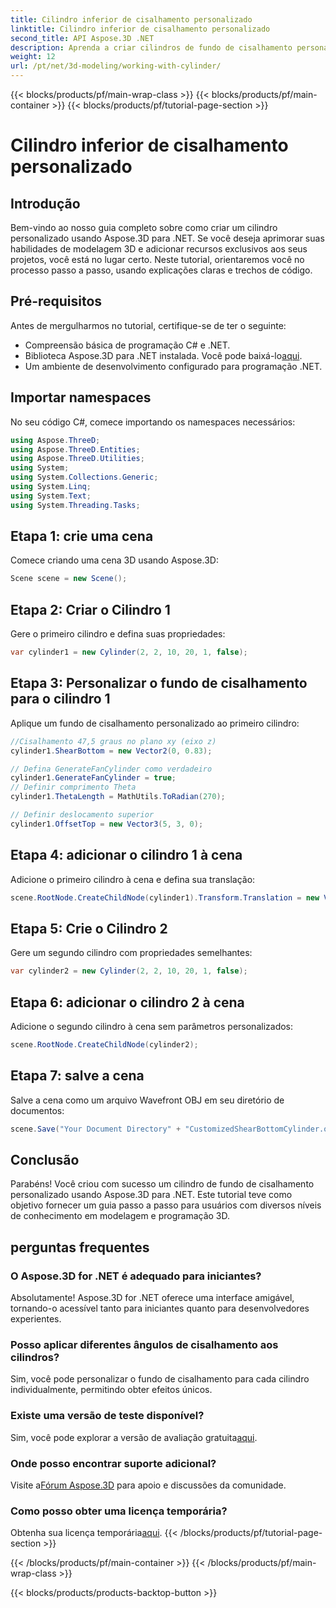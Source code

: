 ```yaml
---
title: Cilindro inferior de cisalhamento personalizado
linktitle: Cilindro inferior de cisalhamento personalizado
second_title: API Aspose.3D .NET
description: Aprenda a criar cilindros de fundo de cisalhamento personalizados usando Aspose.3D for .NET com nosso guia passo a passo detalhado. Eleve suas habilidades de modelagem 3D hoje!
weight: 12
url: /pt/net/3d-modeling/working-with-cylinder/
---
```


{{< blocks/products/pf/main-wrap-class >}}
{{< blocks/products/pf/main-container >}}
{{< blocks/products/pf/tutorial-page-section >}}

# Cilindro inferior de cisalhamento personalizado

## Introdução
Bem-vindo ao nosso guia completo sobre como criar um cilindro personalizado usando Aspose.3D para .NET. Se você deseja aprimorar suas habilidades de modelagem 3D e adicionar recursos exclusivos aos seus projetos, você está no lugar certo. Neste tutorial, orientaremos você no processo passo a passo, usando explicações claras e trechos de código.
## Pré-requisitos
Antes de mergulharmos no tutorial, certifique-se de ter o seguinte:
- Compreensão básica de programação C# e .NET.
-  Biblioteca Aspose.3D para .NET instalada. Você pode baixá-lo[aqui](https://releases.aspose.com/3d/net/).
- Um ambiente de desenvolvimento configurado para programação .NET.
## Importar namespaces
No seu código C#, comece importando os namespaces necessários:
```csharp
using Aspose.ThreeD;
using Aspose.ThreeD.Entities;
using Aspose.ThreeD.Utilities;
using System;
using System.Collections.Generic;
using System.Linq;
using System.Text;
using System.Threading.Tasks;
```
## Etapa 1: crie uma cena
Comece criando uma cena 3D usando Aspose.3D:
```csharp
Scene scene = new Scene();
```
## Etapa 2: Criar o Cilindro 1
Gere o primeiro cilindro e defina suas propriedades:
```csharp
var cylinder1 = new Cylinder(2, 2, 10, 20, 1, false);
```
## Etapa 3: Personalizar o fundo de cisalhamento para o cilindro 1
Aplique um fundo de cisalhamento personalizado ao primeiro cilindro:
```csharp
//Cisalhamento 47,5 graus no plano xy (eixo z)
cylinder1.ShearBottom = new Vector2(0, 0.83); 

// Defina GenerateFanCylinder como verdadeiro
cylinder1.GenerateFanCylinder = true;
// Definir comprimento Theta
cylinder1.ThetaLength = MathUtils.ToRadian(270);

// Definir deslocamento superior
cylinder1.OffsetTop = new Vector3(5, 3, 0);
```
## Etapa 4: adicionar o cilindro 1 à cena
Adicione o primeiro cilindro à cena e defina sua translação:
```csharp
scene.RootNode.CreateChildNode(cylinder1).Transform.Translation = new Vector3(10, 0, 0);
```
## Etapa 5: Crie o Cilindro 2
Gere um segundo cilindro com propriedades semelhantes:
```csharp
var cylinder2 = new Cylinder(2, 2, 10, 20, 1, false);
```
## Etapa 6: adicionar o cilindro 2 à cena
Adicione o segundo cilindro à cena sem parâmetros personalizados:
```csharp
scene.RootNode.CreateChildNode(cylinder2);
```
## Etapa 7: salve a cena
Salve a cena como um arquivo Wavefront OBJ em seu diretório de documentos:
```csharp
scene.Save("Your Document Directory" + "CustomizedShearBottomCylinder.obj", FileFormat.WavefrontOBJ);
```
## Conclusão
Parabéns! Você criou com sucesso um cilindro de fundo de cisalhamento personalizado usando Aspose.3D para .NET. Este tutorial teve como objetivo fornecer um guia passo a passo para usuários com diversos níveis de conhecimento em modelagem e programação 3D.
## perguntas frequentes
### O Aspose.3D for .NET é adequado para iniciantes?
Absolutamente! Aspose.3D for .NET oferece uma interface amigável, tornando-o acessível tanto para iniciantes quanto para desenvolvedores experientes.
### Posso aplicar diferentes ângulos de cisalhamento aos cilindros?
Sim, você pode personalizar o fundo de cisalhamento para cada cilindro individualmente, permitindo obter efeitos únicos.
### Existe uma versão de teste disponível?
 Sim, você pode explorar a versão de avaliação gratuita[aqui](https://releases.aspose.com/).
### Onde posso encontrar suporte adicional?
 Visite a[Fórum Aspose.3D](https://forum.aspose.com/c/3d/18) para apoio e discussões da comunidade.
### Como posso obter uma licença temporária?
 Obtenha sua licença temporária[aqui](https://purchase.aspose.com/temporary-license/).
{{< /blocks/products/pf/tutorial-page-section >}}

{{< /blocks/products/pf/main-container >}}
{{< /blocks/products/pf/main-wrap-class >}}

{{< blocks/products/products-backtop-button >}}
